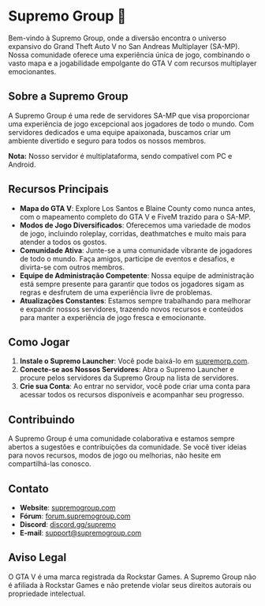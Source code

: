 # Supremo Group 👑

Bem-vindo à Supremo Group, onde a diversão encontra o universo expansivo do Grand Theft Auto V no San Andreas Multiplayer (SA-MP). Nossa comunidade oferece uma experiência única de jogo, combinando o vasto mapa e a jogabilidade empolgante do GTA V com recursos multiplayer emocionantes.

## Sobre a Supremo Group

A Supremo Group é uma rede de servidores SA-MP que visa proporcionar uma experiência de jogo excepcional aos jogadores de todo o mundo. Com servidores dedicados e uma equipe apaixonada, buscamos criar um ambiente divertido e seguro para todos os nossos membros.

**Nota:** Nosso servidor é multiplataforma, sendo compatível com PC e Android.

## Recursos Principais

- **Mapa do GTA V**: Explore Los Santos e Blaine County como nunca antes, com o mapeamento completo do GTA V e FiveM trazido para o SA-MP.
- **Modos de Jogo Diversificados**: Oferecemos uma variedade de modos de jogo, incluindo roleplay, corridas, deathmatches e muito mais para atender a todos os gostos.
- **Comunidade Ativa**: Junte-se a uma comunidade vibrante de jogadores de todo o mundo. Faça amigos, participe de eventos e desafios, e divirta-se com outros membros.
- **Equipe de Administração Competente**: Nossa equipe de administração está sempre presente para garantir que todos os jogadores sigam as regras e desfrutem de uma experiência livre de problemas.
- **Atualizações Constantes**: Estamos sempre trabalhando para melhorar e expandir nossos servidores, trazendo novos recursos e conteúdos para manter a experiência de jogo fresca e emocionante.

## Como Jogar

1. **Instale o Supremo Launcher**: Você pode baixá-lo em [supremorp.com](https://supremorp.com/).
2. **Conecte-se aos Nossos Servidores**: Abra o Supremo Launcher e procure pelos servidores da Supremo Group na lista de servidores.
3. **Crie sua Conta**: Ao entrar no servidor, você pode criar uma conta para acessar todos os recursos disponíveis e acompanhar seu progresso.

## Contribuindo

A Supremo Group é uma comunidade colaborativa e estamos sempre abertos a sugestões e contribuições da comunidade. Se você tiver ideias para novos recursos, modos de jogo ou melhorias, não hesite em compartilhá-las conosco.

## Contato

- **Website**: [supremogroup.com](https://supremogroup.com)
- **Fórum**: [forum.supremogroup.com](https://forum.supremogroup.com)
- **Discord**: [discord.gg/supremo](https://discord.gg/supremo)
- **E-mail**: support@supremogroup.com

## Aviso Legal

O GTA V é uma marca registrada da Rockstar Games. A Supremo Group não é afiliada à Rockstar Games e não pretende violar seus direitos autorais ou propriedade intelectual.
